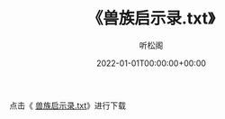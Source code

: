 ﻿---
title:  《兽族启示录.txt》
date:   2022-01-01T00:00:00+00:00
author: 听松阁
layout: post
permalink: /兽族启示录/
categories: 小说
tags: [小说]
---

点击《 [兽族启示录.txt](http://img.660000.xyz/bookstukust/book/bntxt/10/兽族启示录.txt)》进行下载